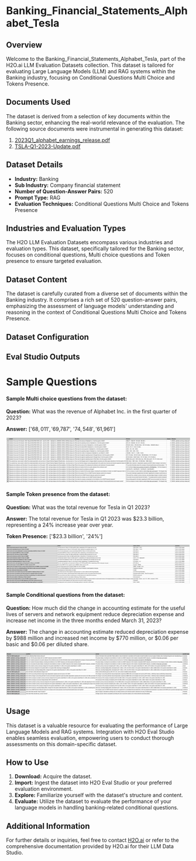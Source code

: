 # Banking_Financial_Statements_Alphabet_Tesla

## Overview
Welcome to the Banking_Financial_Statements_Alphabet_Tesla, part of the H2O.ai LLM Evaluation Datasets collection. This dataset is tailored for evaluating Large Language Models (LLM) and RAG systems within the Banking industry, focusing on Conditional Questions Multi Choice and Tokens Presence.

## Documents Used
The dataset is derived from a selection of key documents within the Banking sector, enhancing the real-world relevance of the evaluation. The following source documents were instrumental in generating this dataset:
1. [2023Q1_alphabet_earnings_release.pdf](https://github.com/h2oai/h2o-evals/blob/main/catalog/Banking_Financial_Statements_Alphabet_Tesla/used_documents/2023Q1_alphabet_earnings_release.pdf)
2. [TSLA-Q1-2023-Update.pdf](https://github.com/h2oai/h2o-evals/blob/main/catalog/Banking_Financial_Statements_Alphabet_Tesla/used_documents/TSLA-Q1-2023-Update.pdf)

## Dataset Details
- **Industry:** Banking
- **Sub Industry:** Company financial statement
- **Number of Question-Answer Pairs:** 520
- **Prompt Type:** RAG
- **Evaluation Techniques:** Conditional Questions Multi Choice and Tokens Presence

## Industries and Evaluation Types
The H2O LLM Evaluation Datasets encompass various industries and evaluation types. This dataset, specifically tailored for the Banking sector, focuses on conditional questions, Multi choice questions and Token presence to ensure targeted evaluation.

## Dataset Content
The dataset is carefully curated from a diverse set of documents within the Banking industry. It comprises a rich set of 520 question-answer pairs, emphasizing the assessment of language models' understanding and reasoning in the context of Conditional Questions Multi Choice and Tokens Presence.

## Dataset Configuration

## Eval Studio Outputs

# Sample Questions

#### Sample Multi choice questions from the dataset:

**Question:** What was the revenue of Alphabet Inc. in the first quarter of 2023?

**Answer:** ['$68,011', '$69,787', '$74,548', '$61,961']

![multi_choice_question_image](https://github.com/h2oai/h2o-evals/blob/main/catalog/Banking_Financial_Statements_Alphabet_Tesla/screenshots/multi_choice.png)

#### Sample Token presence from the dataset:

**Question:** What was the total revenue for Tesla in Q1 2023?

**Answer:** The total revenue for Tesla in Q1 2023 was $23.3 billion, representing a 24% increase year over year.

**Token Presence:** ['$23.3 billion', '24%']

![token_presence_image](https://github.com/h2oai/h2o-evals/blob/main/catalog/Banking_Financial_Statements_Alphabet_Tesla/screenshots/tokens_present.png)

#### Sample Conditional questions from the dataset:

**Question:** How much did the change in accounting estimate for the useful lives of servers and network equipment reduce depreciation expense and increase net income in the three months ended March 31, 2023?

**Answer:** The change in accounting estimate reduced depreciation expense by $988 million and increased net income by $770 million, or $0.06 per basic and $0.06 per diluted share.

![conditional_question_image](https://github.com/h2oai/h2o-evals/blob/main/catalog/Banking_Financial_Statements_Alphabet_Tesla/screenshots/question_type.png)

## Usage

This dataset is a valuable resource for evaluating the performance of Large Language Models and RAG systems. Integration with H2O Eval Studio enables seamless evaluation, empowering users to conduct thorough assessments on this domain-specific dataset.

## How to Use

1. **Download:** Acquire the dataset.
2. **Import:** Ingest the dataset into H2O Eval Studio or your preferred evaluation environment.
3. **Explore:** Familiarize yourself with the dataset's structure and content.
4. **Evaluate:** Utilize the dataset to evaluate the performance of your language models in handling banking-related conditional questions.

## Additional Information

For further details or inquiries, feel free to contact [H2O.ai](https://www.h2o.ai/) or refer to the comprehensive documentation provided by H2O.ai for their LLM Data Studio.

